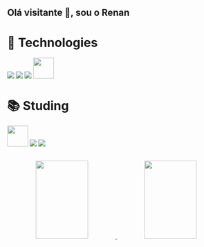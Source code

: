 ##  Olá visitante 👋, sou o Renan

# 🚀 Technologies 
<p align="left">
<img src="https://img.icons8.com/color/48/000000/html-5"/>
<img src="https://img.icons8.com/color/48/000000/css3"/>
<img src="https://img.icons8.com/color/48/000000/javascript"/>
<img src="https://i.imgur.com/D7Yj6zz.png"  width="48" height="48"/>
</p>

# 📚 Studing
<p align="left">
<img src="https://cdn.icon-icons.com/icons2/2699/PNG/512/reactjs_logo_icon_168875.png" width="48" height="48"/>
<img src="https://img.icons8.com/color/48/000000/nodejs"/>
<img src="https://img.icons8.com/?size=48&id=13679&format=png">
</p>

##
<div align="center">
  <a href="https://github.com/ydragonz">
  <img width="49%" height="180em" src="https://github-readme-stats.vercel.app/api?username=renangfreire&show_icons=true&theme=tokyonight&include_all_commits=true&count_private=true"/>
  <img width="49%" height="180em" src="https://github-readme-stats.vercel.app/api/top-langs/?username=renangfreire&layout=compact&langs_count=7&theme=tokyonight"/>
</div>

##
